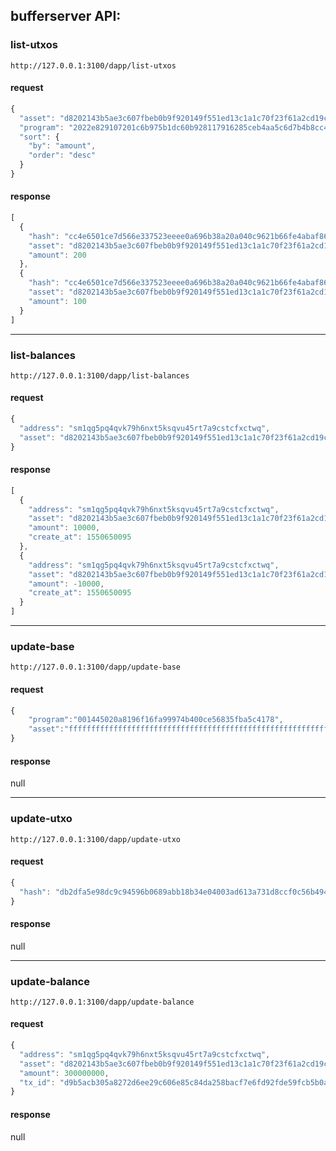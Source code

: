 ## bufferserver API:

### list-utxos

    http://127.0.0.1:3100/dapp/list-utxos

#### request
```js
{
  "asset": "d8202143b5ae3c607fbeb0b9f920149f551ed13c1a1c70f23f61a2cd19cc6c6f",
  "program": "2022e829107201c6b975b1dc60b928117916285ceb4aa5c6d7b4b8cc48038083e074037caa8700c0",
  "sort": {
    "by": "amount",
    "order": "desc"
  }
}
```

#### response
```js
[
  {
    "hash": "cc4e6501ce7d566e337523eeee0a696b38a20a040c9621b66fe4abaf86dedd81",
    "asset": "d8202143b5ae3c607fbeb0b9f920149f551ed13c1a1c70f23f61a2cd19cc6c6f",
    "amount": 200
  },
  {
    "hash": "cc4e6501ce7d566e337523eeee0a696b38a20a040c9621b66fe4abaf86dedd81",
    "asset": "d8202143b5ae3c607fbeb0b9f920149f551ed13c1a1c70f23f61a2cd19cc6c6f",
    "amount": 100
  }
]
```

-----

### list-balances

    http://127.0.0.1:3100/dapp/list-balances

#### request
```js
{
  "address": "sm1qg5pq4qvk79h6nxt5ksqvu45rt7a9cstcfxctwq",
  "asset": "d8202143b5ae3c607fbeb0b9f920149f551ed13c1a1c70f23f61a2cd19cc6c6f"
}
```

#### response
```js
[
  {
    "address": "sm1qg5pq4qvk79h6nxt5ksqvu45rt7a9cstcfxctwq",
    "asset": "d8202143b5ae3c607fbeb0b9f920149f551ed13c1a1c70f23f61a2cd19cc6c6f",
    "amount": 10000,
    "create_at": 1550650095
  },
  {
    "address": "sm1qg5pq4qvk79h6nxt5ksqvu45rt7a9cstcfxctwq",
    "asset": "d8202143b5ae3c607fbeb0b9f920149f551ed13c1a1c70f23f61a2cd19cc6c6f",
    "amount": -10000,
    "create_at": 1550650095
  }
]
```

-----

### update-base

    http://127.0.0.1:3100/dapp/update-base

#### request
```js
{
	"program":"001445020a8196f16fa99974b400ce56835fba5c4178",
	"asset":"ffffffffffffffffffffffffffffffffffffffffffffffffffffffffffffffff"
}
```

#### response

null

-----

### update-utxo

    http://127.0.0.1:3100/dapp/update-utxo

#### request
```js
{
  "hash": "db2dfa5e98dc9c94596b0689abb18b34e04003ad613a731d8ccf0c56b49400f3"
}
```

#### response

null

-----

### update-balance

    http://127.0.0.1:3100/dapp/update-balance

#### request
```js
{
  "address": "sm1qg5pq4qvk79h6nxt5ksqvu45rt7a9cstcfxctwq",
  "asset": "d8202143b5ae3c607fbeb0b9f920149f551ed13c1a1c70f23f61a2cd19cc6c6f",
  "amount": 300000000,
  "tx_id": "d9b5acb305a8272d6ee29c606e85c84da258bacf7e6fd92fde59fcb5b0a1a17a"
}
```

#### response

null
